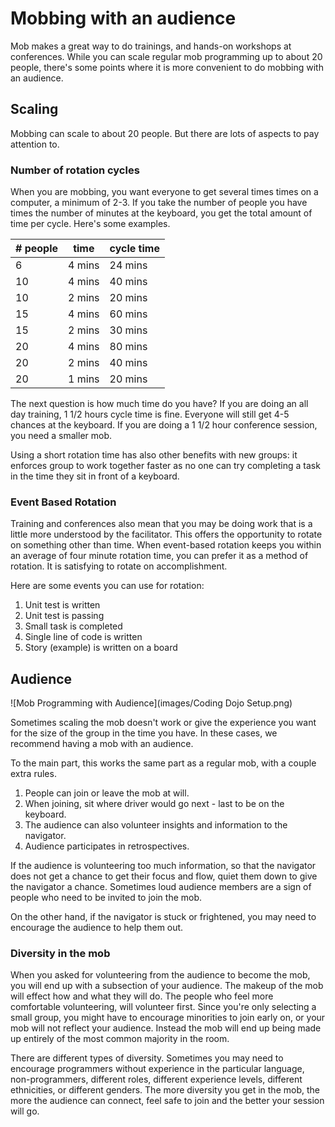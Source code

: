 # Mobbing with an audience

Mob makes a great way to do trainings, and hands-on workshops at conferences. While you can scale regular mob programming up to about 20 people, there's some points where it is more convenient to do mobbing with an audience.

## Scaling

Mobbing can scale to about 20 people. But there are lots of aspects to pay attention to.

### Number of rotation cycles

When you are mobbing, you want everyone to get several times times on a computer, a minimum of 2-3. If you take the number of people you have times the number of minutes at the keyboard, you get the total amount of time per cycle. Here's some examples.

| # people | time   | cycle time |
| -------- | ------ | ---------- |
| 6        | 4 mins | 24 mins    |
| 10       | 4 mins | 40 mins    |
| 10       | 2 mins | 20 mins    |
| 15       | 4 mins | 60 mins    |
| 15       | 2 mins | 30 mins    |
| 20       | 4 mins | 80 mins    |
| 20       | 2 mins | 40 mins    |
| 20       | 1 mins | 20 mins    |

The next question is how much time do you have? If you are doing an all day training, 1 1/2 hours cycle time is fine. Everyone will still get 4-5 chances at the keyboard. If you are doing a 1 1/2 hour conference session, you need a smaller mob.

Using a short rotation time has also other benefits with new groups: it enforces group to work together faster as no one can try completing a task in the time they sit in front of a keyboard.

### Event Based Rotation

Training and conferences also mean that you may be doing work that is a little more understood by the facilitator. This offers the opportunity to rotate on something other than time. When event-based rotation keeps you within an average of four minute rotation time, you can prefer it as a method of rotation. It is satisfying to rotate on accomplishment.

Here are some events you can use for rotation:

   1. Unit test is written
   2. Unit test is passing
   3. Small task is completed
   4. Single line of code is written
   5. Story (example) is written on a board

## Audience

![Mob Programming with Audience](images/Coding Dojo Setup.png)

Sometimes scaling the mob doesn't work or give the experience you want for the size of the group in the time you have. In these cases, we recommend having a mob with an audience.

To the main part, this works the same part as a regular mob, with a couple extra rules.

  1. People can join or leave the mob at will.
  2. When joining, sit where driver would go next - last to be on the keyboard.
  3. The audience can also volunteer insights and information to the navigator.
  4. Audience participates in retrospectives.

  If the audience is volunteering too much information, so that the navigator does not get a chance to get their focus and flow, quiet them down to give the navigator a chance. Sometimes loud audience members are a sign of people who need to be invited to join the mob.

  On the other hand, if the navigator is stuck or frightened, you may need to encourage the audience to help them out.

### Diversity in the mob

  When you asked for volunteering from the audience to become the mob, you will end up with a subsection of your audience. The makeup of the mob will effect how and what they will do. The people who feel more comfortable volunteering, will volunteer first. Since you're only selecting a small group, you might have to encourage minorities to join early on, or your mob will not reflect your audience. Instead the mob will end up being made up entirely of the most common majority in the room.

  There are different types of diversity. Sometimes you may need to encourage programmers without experience in the particular language, non-programmers, different roles, different experience levels, different ethnicities, or different genders. The more diversity you get in the mob, the more the audience can connect, feel safe to join and the better your session will go.
